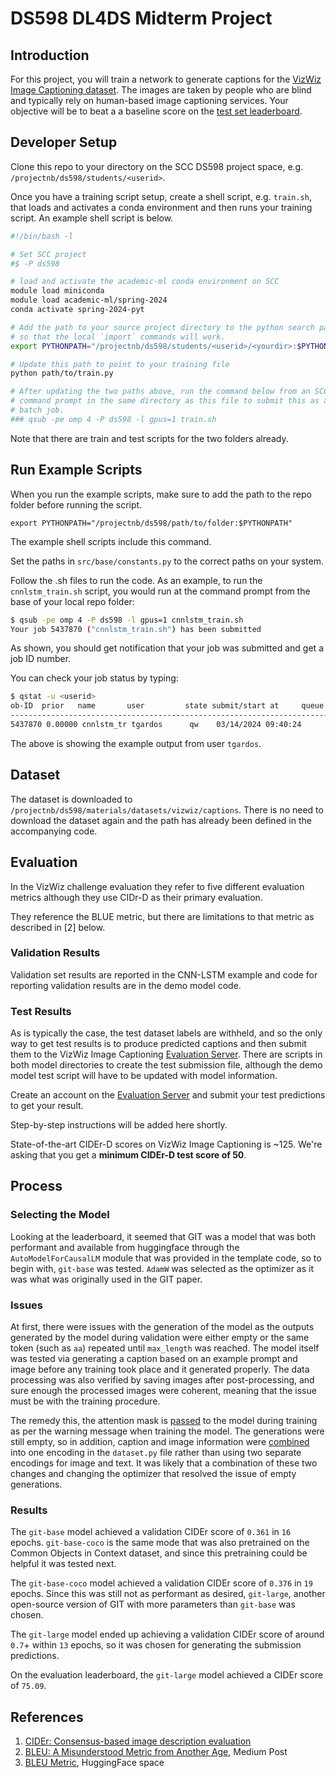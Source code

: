 # DS598 DL4DS Midterm Project

## Introduction
For this project, you will train a network to generate captions for the 
[VizWiz Image Captioning dataset](https://vizwiz.org/tasks-and-datasets/image-captioning/).
The images are taken by people who are blind and typically rely on
human-based image captioning services.  Your objective will be to beat a
a baseline score on the [test set leaderboard](https://eval.ai/web/challenges/challenge-page/739/leaderboard/2006).

## Developer Setup

Clone this repo to your directory on the SCC DS598 project space, e.g.
`/projectnb/ds598/students/<userid>`.

Once you have a training script setup, create a shell script, e.g. `train.sh`,
that loads and activates a conda environment and then runs your training
script. An example shell script is below.

```sh
#!/bin/bash -l

# Set SCC project
#$ -P ds598

# load and activate the academic-ml conda environment on SCC
module load miniconda
module load academic-ml/spring-2024
conda activate spring-2024-pyt

# Add the path to your source project directory to the python search path
# so that the local `import` commands will work.
export PYTHONPATH="/projectnb/ds598/students/<userid>/<yourdir>:$PYTHONPATH"

# Update this path to point to your training file
python path/to/train.py

# After updating the two paths above, run the command below from an SCC
# command prompt in the same directory as this file to submit this as a
# batch job.
### qsub -pe omp 4 -P ds598 -l gpus=1 train.sh
```

Note that there are train and test scripts for the two folders already.

## Run Example Scripts

When you run the example scripts, make sure to add the path to the repo
folder before running the script. 

```export PYTHONPATH="/projectnb/ds598/path/to/folder:$PYTHONPATH"```

The example shell scripts include this command.


Set the paths in `src/base/constants.py` to the correct paths on your system.

Follow the .sh files to run the code. As an example, to run the `cnnlstm_train.sh`
script, you would run at the command prompt from the base of your local repo
folder:

```sh
$ qsub -pe omp 4 -P ds598 -l gpus=1 cnnlstm_train.sh
Your job 5437870 ("cnnlstm_train.sh") has been submitted
```
As shown, you should get notification that your job was submitted and get a 
job ID number.

You can check your job status by typing:

```sh
$ qstat -u <userid>
ob-ID  prior   name       user         state submit/start at     queue                          slots ja-task-ID 
-----------------------------------------------------------------------------------------------------------------
5437870 0.00000 cnnlstm_tr tgardos      qw    03/14/2024 09:40:24 
```

The above is showing the example output from user `tgardos`.

## Dataset

The dataset is downloaded to 
`/projectnb/ds598/materials/datasets/vizwiz/captions`. There is no need to 
download the dataset again and the path has already been defined in the 
accompanying code.

## Evaluation

In the VizWiz challenge evaluation they refer to five different evaluation
metrics although they use CIDr-D as their primary evaluation.

They reference the BLUE metric, but there are limitations to that metric as
described in [2] below.

### Validation Results

Validation set results are reported in the CNN-LSTM example and code for reporting validation results are in the demo model code.

### Test Results

As is typically the case, the test dataset labels are withheld, and so the only way to get test results is to produce predicted captions and
then submit them to the VizWiz Image Captioning [Evaluation Server](https://eval.ai/web/challenges/challenge-page/739/overview). There are
scripts in both model directories to create the test submission file, although the demo model test script will have to be updated with model 
information.

Create an account on the [Evaluation Server](https://eval.ai/web/challenges/challenge-page/739/overview) and submit your test predictions
to get your result.

Step-by-step instructions will be added here shortly.

State-of-the-art CIDEr-D scores on VizWiz Image Captioning is ~125. We're asking that you get a **minimum CIDEr-D test score of 50**.

## Process

### Selecting the Model
Looking at the leaderboard, it seemed that GIT was a model that was both performant and available from huggingface through the `AutoModelForCausalLM` module that was provided in the template code, so to begin with, `git-base` was tested. `AdamW` was selected as the optimizer as it was what was originally used in the GIT paper.

### Issues
At first, there were issues with the generation of the model as the outputs generated by the model during validation were either empty or the same token (such as `aa`) repeated until `max_length` was reached. The model itself was tested via generating a caption based on an example prompt and image before any training took place and it generated properly. The data processing was also verified by saving images after post-processing, and sure enough the processed images were coherent, meaning that the issue must be with the training procedure.

The remedy this, the attention mask is [passed](https://github.com/lib250/ds598_midterm/blob/transformers/src/demo_model/train.py#L110) to the model during training as per the warning message when training the model. The generations were still empty, so in addition, caption and image information were [combined](https://github.com/lib250/ds598_midterm/blob/transformers/src/demo_model/dataset.py#L47) into one encoding in the `dataset.py` file rather than using two separate encodings for image and text. It was likely that a combination of these two changes and changing the optimizer that resolved the issue of empty generations.

### Results

The `git-base` model achieved a validation CIDEr score of `0.361` in `16` epochs. `git-base-coco` is the same mode that was also pretrained on the Common Objects in Context dataset, and since this pretraining could be helpful it was tested next.

The `git-base-coco` model achieved a validation CIDEr score of `0.376` in `19` epochs. Since this was still not as performant as desired, `git-large`, another open-source version of GIT with more parameters than `git-base` was chosen.

The `git-large` model ended up achieving a validation CIDEr score of around `0.7`+ within `13` epochs, so it was chosen for generating the submission predictions.

On the evaluation leaderboard, the `git-large` model achieved a CIDEr score of `75.09`.

## References

1. [CIDEr: Consensus-based image description evaluation](https://ieeexplore.ieee.org/document/7299087)
2. [BLEU: A Misunderstood Metric from Another Age](https://towardsdatascience.com/bleu-a-misunderstood-metric-from-another-age-d434e18f1b37), Medium Post
3. [BLEU Metric](https://huggingface.co/spaces/evaluate-metric/bleu), HuggingFace space



